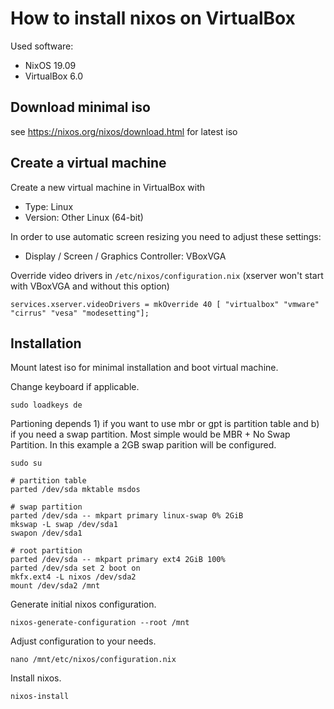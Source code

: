 # How to install nixos on VirtualBox

Used software:
* NixOS 19.09
* VirtualBox 6.0

## Download minimal iso
see https://nixos.org/nixos/download.html for latest iso

## Create a virtual machine 
Create a new virtual machine in VirtualBox with
* Type: Linux
* Version: Other Linux (64-bit)

In order to use automatic screen resizing you need to adjust these settings:
* Display / Screen / Graphics Controller: VBoxVGA

Override video drivers in `/etc/nixos/configuration.nix` (xserver won't start with VBoxVGA and without this option)

```
services.xserver.videoDrivers = mkOverride 40 [ "virtualbox" "vmware" "cirrus" "vesa" "modesetting"];
```

## Installation
Mount latest iso for minimal installation and boot virtual machine.

Change keyboard if applicable.
```
sudo loadkeys de
```

Partioning depends 1) if you want to use mbr or gpt is partition table and b) if you need a swap partition. Most simple would be MBR + No Swap Partition.
In this example a 2GB swap parition will be configured.
```
sudo su

# partition table
parted /dev/sda mktable msdos

# swap partition
parted /dev/sda -- mkpart primary linux-swap 0% 2GiB
mkswap -L swap /dev/sda1
swapon /dev/sda1

# root partition
parted /dev/sda -- mkpart primary ext4 2GiB 100%
parted /dev/sda set 2 boot on
mkfx.ext4 -L nixos /dev/sda2
mount /dev/sda2 /mnt
```

Generate initial nixos configuration.
```
nixos-generate-configuration --root /mnt
```

Adjust configuration to your needs.
```
nano /mnt/etc/nixos/configuration.nix
```

Install nixos.
```
nixos-install
```
